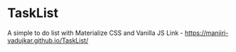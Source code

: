# TaskList
A simple to do list with Materialize CSS and Vanilla JS
Link - https://manjiri-vadujkar.github.io/TaskList/
